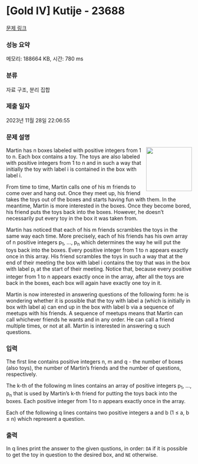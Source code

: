 # [Gold IV] Kutije - 23688 

[문제 링크](https://www.acmicpc.net/problem/23688) 

### 성능 요약

메모리: 188664 KB, 시간: 780 ms

### 분류

자료 구조, 분리 집합

### 제출 일자

2023년 11월 28일 22:06:55

### 문제 설명

<p><img alt="" src="https://upload.acmicpc.net/6aab80a7-7a1b-49b1-8c79-9c6bed40f836/-/preview/" style="width: 124px; height: 119px; float: right;">Martin has n boxes labeled with positive integers from 1 to n. Each box contains a toy. The toys are also labeled with positive integers from 1 to n and in such a way that initially the toy with label i is contained in the box with label i.</p>

<p>From time to time, Martin calls one of his m friends to come over and hang out. Once they meet up, his friend takes the toys out of the boxes and starts having fun with them. In the meantime, Martin is more interested in the boxes. Once they become bored, his friend puts the toys back into the boxes. However, he doesn’t necessarily put every toy in the box it was taken from.</p>

<p>Martin has noticed that each of his m friends scrambles the toys in the same way each time. More precisely, each of his friends has his own array of n positive integers p<sub>1</sub>, ..., p<sub>n</sub> which determines the way he will put the toys back into the boxes. Every positive integer from 1 to n appears exactly once in this array. His friend scrambles the toys in such a way that at the end of their meeting the box with label i contains the toy that was in the box with label p<sub>i</sub> at the start of their meeting. Notice that, because every positive integer from 1 to n appears exactly once in the array, after all the toys are back in the boxes, each box will again have exactly one toy in it.</p>

<p>Martin is now interested in answering questions of the following form: he is wondering whether it is possible that the toy with label a (which is initially in box with label a) can end up in the box with label b via a sequence of meetups with his friends. A sequence of meetups means that Martin can call whichever friends he wants and in any order. He can call a friend multiple times, or not at all. Martin is interested in answering q such questions.</p>

### 입력 

 <p>The first line contains positive integers n, m and q - the number of boxes (also toys), the number of Martin’s friends and the number of questions, respectively.</p>

<p>The k-th of the following m lines contains an array of positive integers p<sub>1</sub>, ..., p<sub>n</sub> that is used by Martin’s k-th friend for putting the toys back into the boxes. Each positive integer from 1 to n appears exactly once in the array.</p>

<p>Each of the following q lines contains two positive integers a and b (1 ≤ a, b ≤ n) which represent a question.</p>

### 출력 

 <p>In q lines print the answer to the given qustions, in order: <code>DA</code> if it is possible to get the toy in question to the desired box, and <code>NE</code> otherwise.</p>

